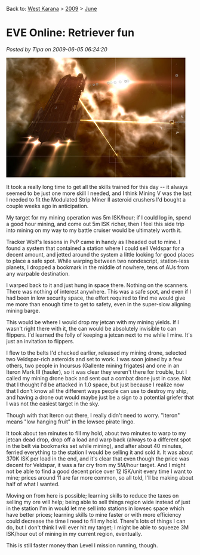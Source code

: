 Back to: [West Karana](/posts/westkarana.md) > [2009](/posts/2009/westkarana.md) > [June](./westkarana.md)
# EVE Online: Retriever fun

*Posted by Tipa on 2009-06-05 06:24:20*

![Strip mining in Durante system](../../../uploads/2009/06/exefile-2009-06-04-17-18-17-07.jpg "Strip mining in Durante system")

It took a really long time to get all the skills trained for this day -- it always seemed to be just one more skill I needed, and I think Mining V was the last I needed to fit the Modulated Strip Miner II asteroid crushers I'd bought a couple weeks ago in anticipation.

My target for my mining operation was 5m ISK/hour; if I could log in, spend a good hour mining, and come out 5m ISK richer, then I feel this side trip into mining on my way to my battle cruiser would be ultimately worth it.

Tracker Wolf's lessons in PvP came in handy as I headed out to mine. I found a system that contained a station where I could sell Veldspar for a decent amount, and jetted around the system a little looking for good places to place a safe spot. While warping between two nondescript, station-less planets, I dropped a bookmark in the middle of nowhere, tens of AUs from any warpable destination.

I warped back to it and just hung in space there. Nothing on the scanners. There was nothing of interest anywhere. This was a safe spot, and even if I had been in low security space, the effort required to find me would give me more than enough time to get to safety, even in the super-slow aligning mining barge.

This would be where I would drop my jetcan with my mining yields. If I wasn't right there with it, the can would be absolutely invisible to can flippers. I'd learned the folly of keeping a jetcan next to me while I mine. It's just an invitation to flippers.

I flew to the belts I'd checked earlier, released my mining drone, selected two Veldspar-rich asteroids and set to work. I was soon joined by a few others, two people in Incursus (Gallente mining frigates) and one in an Iteron Mark III (hauler), so it was clear they weren't there for trouble, but I called my mining drone back and sent out a combat drone just in case. Not that I thought I'd be attacked in 1.0 space, but just because I realize now that I don't know all the different ways people can use to destroy my ship, and having a drone out would maybe just be a sign to a potential griefer that I was not the easiest target in the sky.

Though with that Iteron out there, I really didn't need to worry. "Iteron" means "low hanging fruit" in the lowsec pirate lingo.

It took about ten minutes to fill my hold, about two minutes to warp to my jetcan dead drop, drop off a load and warp back (always to a different spot in the belt via bookmarks set while mining), and after about 40 minutes, ferried everything to the station I would be selling it and sold it. It was about 370K ISK per load in the end, and it's clear that even though the price was decent for Veldspar, it was a far cry from my 5M/hour target. And I might not be able to find a good decent price over 12 ISK/unit every time I want to mine; prices around 11 are far more common, so all told, I'll be making about half of what I wanted.

Moving on from here is possible; learning skills to reduce the taxes on selling my ore will help; being able to sell things region wide instead of just in the station I'm in would let me sell into stations in lowsec space which have better prices; learning skills to mine faster or with more efficiency could decrease the time I need to fill my hold. There's lots of things I can do, but I don't think I will ever hit my target; I might be able to squeeze 3M ISK/hour out of mining in my current region, eventually.

This is still faster money than Level I mission running, though.

